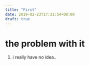 ```yaml
---
title: "First"
date: 2019-02-23T17:31:54+08:00
draft: true
---
```


# the problem with it

1. i really have no idea..
